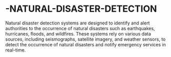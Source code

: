 # -NATURAL-DISASTER-DETECTION
Natural disaster detection systems are designed to identify and alert authorities to the occurrence of natural disasters such as earthquakes, hurricanes, floods, and wildfires.
These systems rely on various data sources, including seismographs, satellite imagery, and weather sensors, to detect the occurrence of natural disasters and notify emergency services in real-time.
